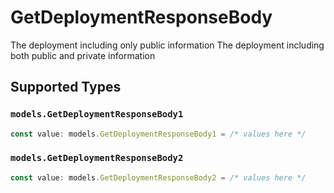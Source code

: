 # GetDeploymentResponseBody

The deployment including only public information
The deployment including both public and private information


## Supported Types

### `models.GetDeploymentResponseBody1`

```typescript
const value: models.GetDeploymentResponseBody1 = /* values here */
```

### `models.GetDeploymentResponseBody2`

```typescript
const value: models.GetDeploymentResponseBody2 = /* values here */
```

